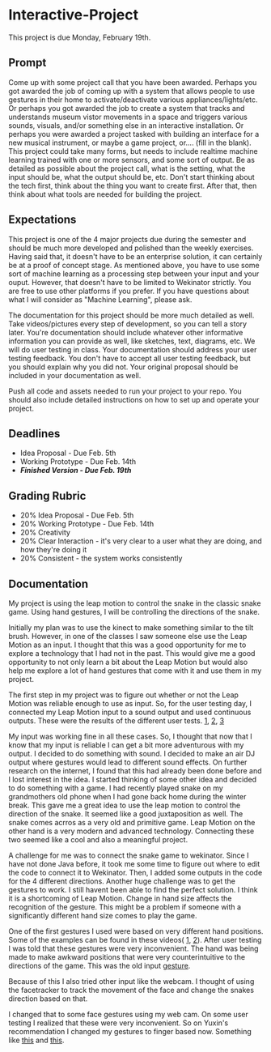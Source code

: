 # Interactive-Project
This project is due Monday, February 19th.

## Prompt
Come up with some project call that you have been awarded. Perhaps you got awarded the job of coming up with a system that allows people to use gestures in their home to activate/deactivate various appliances/lights/etc. Or perhaps you got awarded the job to create a system that tracks and understands museum vistor movements in a space and triggers various sounds, visuals, and/or something else in an interactive installation. Or perhaps you were awarded a project tasked with building an interface for a new musical instrument, or maybe a game project, or.... (fill in the blank). This project could take many forms, but needs to include realtime machine learning trained with one or more sensors, and some sort of output. Be as detailed as possible about the project call, what is the setting, what the input should be, what the output should be, etc. Don't start thinking about the tech first, think about the thing you want to create first. After that, then think about what tools are needed for building the project.

## Expectations
This project is one of the 4 major projects due during the semester and should be much more developed and polished than the weekly exercises. Having said that, it doesn't have to be an enterprise solution, it can certainly be at a proof of concept stage. As mentioned above, you have to use some sort of machine learning as a processing step between your input and your ouput. However, that doesn't have to be limited to Wekinator strictly. You are free to use other platforms if you prefer. If you have questions about what I will consider as "Machine Learning", please ask. 

The documentation for this project should be more much detailed as well. Take videos/pictures every step of development, so you can tell a story later. You're documentation should include whatever other informative information you can provide as well, like sketches, text, diagrams, etc. We will do user testing in class. Your documentation should address your user testing feedback. You don't have to accept all user testing feedback, but you should explain why you did not. Your original proposal should be included in your documentation as well.

Push all code and assets needed to run your project to your repo. You should also include detailed instructions on how to set up and operate your project.

## Deadlines
* Idea Proposal - Due Feb. 5th
* Working Prototype - Due Feb. 14th
* ***Finished Version - Due Feb. 19th*** 

## Grading Rubric
* 20% Idea Proposal - Due Feb. 5th
* 20% Working Prototype - Due Feb. 14th
* 20% Creativity
* 20% Clear Interaction - it's very clear to a user what they are doing, and how they're doing it
* 20% Consistent - the system works consistently

## Documentation

My project is using the leap motion to control the snake in the classic snake game. Using hand gestures, I will be controlling the directions of the snake. 

Initially my plan was to use the kinect to make something similar to the tilt brush. However, in one of the classes I saw someone else use the Leap Motion as an input. I thought that this was a good opportunity for me to explore a technology that I had not in the past. This would give me a good opportunity to not only learn a bit about the Leap Motion but would also help me explore a lot of hand gestures that come with it and use them in my project.

The first step in my project was to figure out whether or not the Leap Motion was reliable enough to use as input. So, for the user testing day, I connected my Leap Motion input to a sound output and used continuous outputs. 
These were the results of the different user tests. 
[1](https://www.youtube.com/watch?v=GuW2UtWIzAU), [2](https://www.youtube.com/watch?v=eKlrWJCkOg4), [3](https://www.youtube.com/watch?v=N2nOqKBLDso)

My input was working fine in all these cases. So, I thought that now that I know that my input is reliable I can get a bit more adventurous with my output. I decided to do something with sound. I decided to make an air DJ output where gestures would lead to different sound effects. On further research on the internet, I found that this had already been done before and I lost interest in the idea. 
I started thinking of some other idea and decided to do something with a game. I had recently played snake on my grandmothers old phone when I had gone back home during the winter break. This gave me a great idea to use the leap motion to control the direction of the snake. 
It seemed like a good juxtaposition as well. The snake comes acrros as a very old and primitive game. Leap Motion on the other hand is a very modern and advanced technology. Connecting these two seemed like a cool and also a meaningful project. 

A challenge for me was to connect the snake game to wekinator. Since I have not done Java before, it took me some time to figure out where to edit the code to connect it to Wekinator. Then, I added some outputs in the code for the 4 different directions. 
Another huge challenge was to get the gestures to work. I still havent been able to find the perfect solution. I think it is a shortcoming of Leap Motion. Change in hand size affects the recognition of the gesture. This might be a problem if someone with a significantly different hand size comes to play the game. 

One of the first gestures I used were based on very different hand positions. Some of the examples can be found in these videos( [1](https://youtu.be/OlMT8GM6H2c), [2](https://youtu.be/ffHN9aNQ6fU)). After user testing I was told that these gestures were very inconvenient. The hand was being made to make awkward positions that were very counterintuitive to the directions of the game. This was the old input [gesture](https://youtu.be/zVX7ZaPZNoM).

Because of this I also tried other input like the webcam. I thought of using the facetracker to track the movement of the face and change the snakes direction based on that. 

I changed that to some face gestures using my web cam. On some user testing I realized that these were very inconvenient. So on Yuxin's recommendation I changed my gestures to finger based now. Something like [this](https://youtu.be/R84GqbQZ0y0) and [this](https://youtu.be/RMiDuGbTjXk). 

